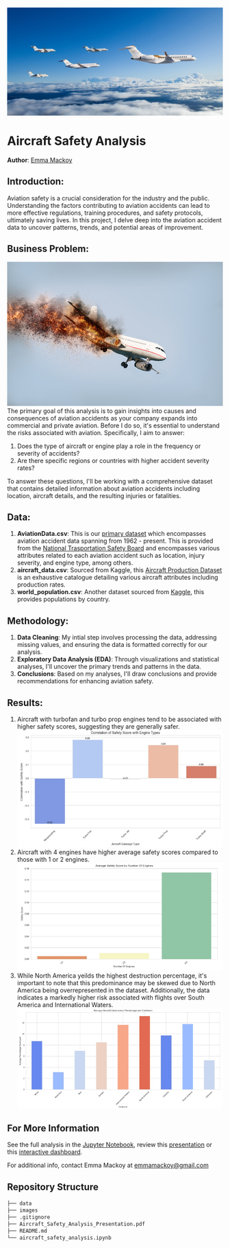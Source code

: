 ![multiple_aircraft.jpg](./images/multiple_aircraft.jpg)
# Aircraft Safety Analysis
**Author**: [Emma Mackoy](mailto:emmamackoy@gmail.com)

## Introduction:

Aviation safety is a crucial consideration for the industry and the public. Understanding the factors contributing to aviation accidents can lead to more effective regulations, training procedures, and safety protocols, ultimately saving lives. In this project, I delve deep into the aviation accident data to uncover patterns, trends, and potential areas of improvement. 

## Business Problem:
![aircraft_fire.jpg](./images/aircraft_fire.jpg)
The primary goal of this analysis is to gain insights into causes and consequences of aviation accidents as your company expands into commercial and private aviation. Before I do so, it's essential to understand the risks associated with aviation. Specifically, I aim to answer:

1. Does the type of aircraft or engine play a role in the frequency or severity of accidents?
2. Are there specific regions or countries with higher accident severity rates? 

To answer these questions, I'll be working with a comprehensive dataset that contains detailed information about aviation accidents including location, aircraft details, and the resulting injuries or fatalities. 

## Data:

1. **AviationData.csv**: This is our [primary dataset](https://www.kaggle.com/datasets/khsamaha/aviation-accident-database-synopses) which encompasses aviation accident data spanning from 1962 - present. This is provided from the [National Trasportation Safety Board](https://www.ntsb.gov/Pages/home.aspx) and encompasses various attributes related to each aviation accident such as location, injury severity, and engine type, among others.  
3. **aircraft_data.csv**: Sourced from Kaggle, this [Aircraft Production Dataset](https://www.kaggle.com/datasets/alvaroibrain/aircraft-production-data) is an exhaustive catalogue detailing various aircraft attributes including production rates. 
5. **world_population.csv**: Another dataset sourced from [Kaggle](https://www.kaggle.com/datasets/iamsouravbanerjee/world-population-dataset), this provides populations by country. 

## Methodology:

1. **Data Cleaning**: My intial step involves processing the data, addressing missing values, and ensuring the data is formatted correctly for our analysis. 
2. **Exploratory Data Analysis (EDA)**: Through visualizations and statistical analyses, I'll uncover the primary trends and patterns in the data.
4. **Conclusions**: Based on my analyses, I'll draw conclusions and provide recommendations for enhancing aviation safety.

## Results:

1. Aircraft with turbofan and turbo prop engines tend to be associated with higher safety scores, suggesting they are generally safer.
![engine_type.jpg](./images/engine_type.jpg)
3. Aircraft with 4 engines have higher average safety scores compared to those with 1 or 2 engines.
![number_of_engines.jpg](./images/number_of_engines.jpg)
4. While North America yeilds the highest destruction percentage, it's important to note that this predominance may be skewed due to North America being overrepresented in the dataset. Additionally, the data indicates a markedly higher risk associated with flights over South America and International Waters.
![destuction_per_continent.jpg](./images/destuction_per_continent.jpg)

## For More Information

See the full analysis in the [Jupyter Notebook](./air-safety-analytics.ipynb), review this [presentation](.//Aircraft_Safety_Analysis_Presentation.pdf) or this [interactive dashboard](https://public.tableau.com/app/profile/emma.mackoy3448/viz/Aircraft_Safety_Analysis_Dashboard/Dashboard1?publish=yes).

For additional info, contact Emma Mackoy at [emmamackoy@gmail.com](mailto:emmamackoy@gmail.com)


## Repository Structure

```
├── data
├── images
├── .gitignore
├── Aircraft_Safety_Analysis_Presentation.pdf
├── README.md
└── aircraft_safety_analysis.ipynb
```
